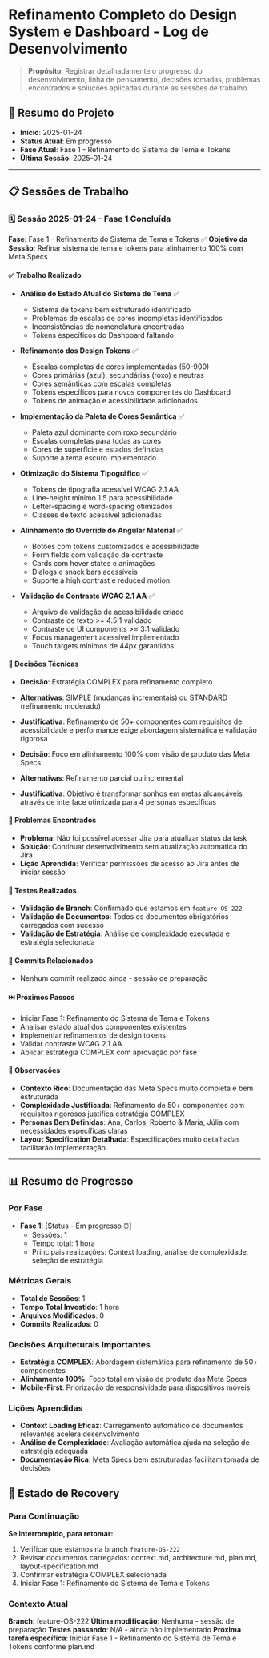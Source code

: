 # Refinamento Completo do Design System e Dashboard - Log de Desenvolvimento

> **Propósito**: Registrar detalhadamente o progresso do desenvolvimento, linha de pensamento, decisões tomadas, problemas encontrados e soluções aplicadas durante as sessões de trabalho.

## 📅 Resumo do Projeto

- **Início**: 2025-01-24
- **Status Atual**: Em progresso
- **Fase Atual**: Fase 1 - Refinamento do Sistema de Tema e Tokens
- **Última Sessão**: 2025-01-24

---

## 📋 Sessões de Trabalho

### 🗓️ Sessão 2025-01-24 - Fase 1 Concluída

**Fase**: Fase 1 - Refinamento do Sistema de Tema e Tokens ✅
**Objetivo da Sessão**: Refinar sistema de tema e tokens para alinhamento 100% com Meta Specs

#### ✅ Trabalho Realizado

- **Análise do Estado Atual do Sistema de Tema** ✅

  - Sistema de tokens bem estruturado identificado
  - Problemas de escalas de cores incompletas identificados
  - Inconsistências de nomenclatura encontradas
  - Tokens específicos do Dashboard faltando

- **Refinamento dos Design Tokens** ✅

  - Escalas completas de cores implementadas (50-900)
  - Cores primárias (azul), secundárias (roxo) e neutras
  - Cores semânticas com escalas completas
  - Tokens específicos para novos componentes do Dashboard
  - Tokens de animação e acessibilidade adicionados

- **Implementação da Paleta de Cores Semântica** ✅

  - Paleta azul dominante com roxo secundário
  - Escalas completas para todas as cores
  - Cores de superfície e estados definidas
  - Suporte a tema escuro implementado

- **Otimização do Sistema Tipográfico** ✅

  - Tokens de tipografia acessível WCAG 2.1 AA
  - Line-height mínimo 1.5 para acessibilidade
  - Letter-spacing e word-spacing otimizados
  - Classes de texto acessível adicionadas

- **Alinhamento do Override do Angular Material** ✅

  - Botões com tokens customizados e acessibilidade
  - Form fields com validação de contraste
  - Cards com hover states e animações
  - Dialogs e snack bars acessíveis
  - Suporte a high contrast e reduced motion

- **Validação de Contraste WCAG 2.1 AA** ✅
  - Arquivo de validação de acessibilidade criado
  - Contraste de texto >= 4.5:1 validado
  - Contraste de UI components >= 3:1 validado
  - Focus management acessível implementado
  - Touch targets mínimos de 44px garantidos

#### 🤔 Decisões Técnicas

- **Decisão**: Estratégia COMPLEX para refinamento completo
- **Alternativas**: SIMPLE (mudanças incrementais) ou STANDARD (refinamento moderado)
- **Justificativa**: Refinamento de 50+ componentes com requisitos de acessibilidade e performance exige abordagem sistemática e validação rigorosa

- **Decisão**: Foco em alinhamento 100% com visão de produto das Meta Specs
- **Alternativas**: Refinamento parcial ou incremental
- **Justificativa**: Objetivo é transformar sonhos em metas alcançáveis através de interface otimizada para 4 personas específicas

#### 🚧 Problemas Encontrados

- **Problema**: Não foi possível acessar Jira para atualizar status da task
- **Solução**: Continuar desenvolvimento sem atualização automática do Jira
- **Lição Aprendida**: Verificar permissões de acesso ao Jira antes de iniciar sessão

#### 🧪 Testes Realizados

- **Validação de Branch**: Confirmado que estamos em `feature-OS-222`
- **Validação de Documentos**: Todos os documentos obrigatórios carregados com sucesso
- **Validação de Estratégia**: Análise de complexidade executada e estratégia selecionada

#### 📝 Commits Relacionados

- Nenhum commit realizado ainda - sessão de preparação

#### ⏭️ Próximos Passos

- Iniciar Fase 1: Refinamento do Sistema de Tema e Tokens
- Analisar estado atual dos componentes existentes
- Implementar refinamentos de design tokens
- Validar contraste WCAG 2.1 AA
- Aplicar estratégia COMPLEX com aprovação por fase

#### 💭 Observações

- **Contexto Rico**: Documentação das Meta Specs muito completa e bem estruturada
- **Complexidade Justificada**: Refinamento de 50+ componentes com requisitos rigorosos justifica estratégia COMPLEX
- **Personas Bem Definidas**: Ana, Carlos, Roberto & Maria, Júlia com necessidades específicas claras
- **Layout Specification Detalhada**: Especificações muito detalhadas facilitarão implementação

---

## 📊 Resumo de Progresso

### Por Fase

- **Fase 1**: [Status - Em progresso ⏰]
  - Sessões: 1
  - Tempo total: 1 hora
  - Principais realizações: Context loading, análise de complexidade, seleção de estratégia

### Métricas Gerais

- **Total de Sessões**: 1
- **Tempo Total Investido**: 1 hora
- **Arquivos Modificados**: 0
- **Commits Realizados**: 0

### Decisões Arquiteturais Importantes

- **Estratégia COMPLEX**: Abordagem sistemática para refinamento de 50+ componentes
- **Alinhamento 100%**: Foco total em visão de produto das Meta Specs
- **Mobile-First**: Priorização de responsividade para dispositivos móveis

### Lições Aprendidas

- **Context Loading Eficaz**: Carregamento automático de documentos relevantes acelera desenvolvimento
- **Análise de Complexidade**: Avaliação automática ajuda na seleção de estratégia adequada
- **Documentação Rica**: Meta Specs bem estruturadas facilitam tomada de decisões

## 🔄 Estado de Recovery

### Para Continuação

**Se interrompido, para retomar:**

1. Verificar que estamos na branch `feature-OS-222`
2. Revisar documentos carregados: context.md, architecture.md, plan.md, layout-specification.md
3. Confirmar estratégia COMPLEX selecionada
4. Iniciar Fase 1: Refinamento do Sistema de Tema e Tokens

### Contexto Atual

**Branch**: feature-OS-222
**Última modificação**: Nenhuma - sessão de preparação
**Testes passando**: N/A - ainda não implementado
**Próxima tarefa específica**: Iniciar Fase 1 - Refinamento do Sistema de Tema e Tokens conforme plan.md
